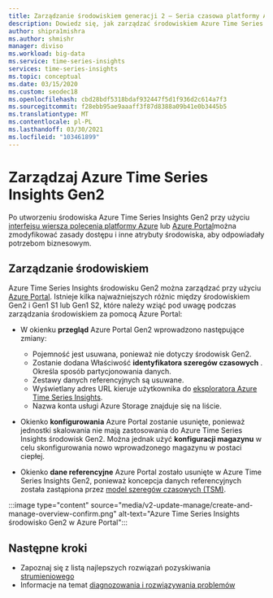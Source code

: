 ```yaml
---
title: Zarządzanie środowiskiem generacji 2 — Seria czasowa platformy Azure | Microsoft Docs
description: Dowiedz się, jak zarządzać środowiskiem Azure Time Series Insights generacji 2.
author: shipra1mishra
ms.author: shmishr
manager: diviso
ms.workload: big-data
ms.service: time-series-insights
services: time-series-insights
ms.topic: conceptual
ms.date: 03/15/2020
ms.custom: seodec18
ms.openlocfilehash: cbd28bdf5318bdaf932447f5d1f936d2c614a7f3
ms.sourcegitcommit: f28ebb95ae9aaaff3f87d8388a09b41e0b3445b5
ms.translationtype: MT
ms.contentlocale: pl-PL
ms.lasthandoff: 03/30/2021
ms.locfileid: "103461899"
---
```

# <a name="manage-azure-time-series-insights-gen2"></a>Zarządzaj Azure Time Series Insights Gen2

Po utworzeniu środowiska Azure Time Series Insights Gen2 przy użyciu [interfejsu wiersza polecenia platformy Azure](./how-to-create-environment-using-cli.md) lub [Azure Portal](./how-to-create-environment-using-portal.md)można zmodyfikować zasady dostępu i inne atrybuty środowiska, aby odpowiadały potrzebom biznesowym.

## <a name="manage-the-environment"></a>Zarządzanie środowiskiem

Azure Time Series Insights środowisku Gen2 można zarządzać przy użyciu [Azure Portal](https://portal.azure.com/). Istnieje kilka najważniejszych różnic między środowiskiem Gen2 i Gen1 S1 lub Gen1 S2, które należy wziąć pod uwagę podczas zarządzania środowiskiem za pomocą Azure Portal:

* W okienku **przegląd** Azure Portal Gen2 wprowadzono następujące zmiany:

  * Pojemność jest usuwana, ponieważ nie dotyczy środowisk Gen2.
  * Zostanie dodana Właściwość **identyfikatora szeregów czasowych** . Określa sposób partycjonowania danych.
  * Zestawy danych referencyjnych są usuwane.
  * Wyświetlany adres URL kieruje użytkownika do [eksploratora Azure Time Series Insights](./concepts-ux-panels.md).
  * Nazwa konta usługi Azure Storage znajduje się na liście.

* Okienko **konfigurowania** Azure Portal zostanie usunięte, ponieważ jednostki skalowania nie mają zastosowania do Azure Time Series Insights środowisk Gen2. Można jednak użyć **konfiguracji magazynu** w celu skonfigurowania nowo wprowadzonego magazynu w postaci ciepłej.

* Okienko **dane referencyjne** Azure Portal zostało usunięte w Azure Time Series Insights Gen2, ponieważ koncepcja danych referencyjnych została zastąpiona przez [model szeregów czasowych (TSM)](./concepts-model-overview.md).

:::image type="content" source="media/v2-update-manage/create-and-manage-overview-confirm.png" alt-text="Azure Time Series Insights środowisko Gen2 w Azure Portal":::

## <a name="next-steps"></a>Następne kroki

* Zapoznaj się z listą najlepszych rozwiązań pozyskiwania [strumieniowego](./concepts-streaming-ingestion-event-sources.md#streaming-ingestion-best-practices)
* Informacje na temat [diagnozowania i rozwiązywania problemów](./how-to-diagnose-troubleshoot.md)
